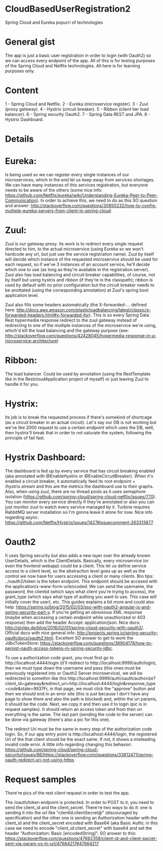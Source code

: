 # CloudBasedUserRegistration2

Spring Cloud and Eureka popurrí of technologies

# General gist
The app is just a basic user registration in order to login (with Oauth2) so we can access every endpoint of the app. All of this is for testing purposes of the Spring Cloud and Netflix technologies. All here is for learning purposes only.

# Content
1 - Spring Cloud and Netflix. 2 - Eureka (microservice register). 3 - Zuul (proxy gateway). 4 - Hystrix (circuit breaker). 5 - Ribbon (client tier load balancer). 6 - Spring security Oauth2. 7 - Spring Data REST and JPA. 8 - Hystrix Dashboard.

# Details
  # Eureka:
Is being used so we can register every single instances of our microservices, which in the end let us keep away from services shortages. We can have many instances of this services registration, but everyone needs to be aware of the others (some nice info: https://github.com/Netflix/eureka/wiki/Understanding-Eureka-Peer-to-Peer-Communication). In order to achieve this, we need to do as this SO question and answer: http://stackoverflow.com/questions/30850232/how-to-config-multiple-eureka-servers-from-client-in-spring-cloud.

  # Zuul:
Zuul is our gateway proxy. Its work is to redirect every single request directed to him, to the actual microservice (using Eureka so we won't hardcode any url, but just use the service registration name). Zuul by itself will decide which instance of the requested microservice should be used for each request, so if we've 3 instances of an account service, he'll decide which one to use (as long as they're available in the registration server). Zuul also has load balancing and circuit breaker capabilities, of course, not by itself but using hystrix and ribbon (if they're in the classpath); ribbon is used by default with no prior configuration but the circuit breaker needs to be anottated (using the corresponding annotation) at Zuul's spring boot application level.

Zuul also fills some headers automatically (the X-forwarded-... defined here: http://docs.aws.amazon.com/elasticloadbalancing/latest/classic/x-forwarded-headers.html#x-forwarded-for). This is so every Spring Data Rest hypermedia response redirect to the zuul gateway instead of redirecting to one of the multiple instances of the microservice we're using, which'd kill the load balancing and the gateway purpose (see: http://stackoverflow.com/questions/42428045/hypermedia-response-in-a-microservice-architecture)

  # Ribbon:
The load balancer. Could be used by annotation (using the RestTemplate like in the RestcloudApplication project of myself) or just leaving Zuul to handle it for you.

  # Hystrix:
Its job is to break the requested process if there's somekind of shortcage (as a circuit breaker in an actual circuit). Let's say our DB is not working but we've like 2000 request to use a certain endpoint which uses the DB, well, then hystrix'll break that in order to not saturate the system, following the principle of fail fast.

  #  Hystrix Dashboard:
The dashboard is fed up by every service that has circuit breaking enabled (aka annotated with @EnableHystrix or @EnableCircuitBreaker). When it's enabled a circuit breaker, it automatically feed its root endpoint + /hystrix.stream and this are the metrics the dashboard use to their graphs. Also, when using zuul, there are no thread pools as it uses semaphore isolation (https://github.com/spring-cloud/spring-cloud-netflix/issues/770). You can monitor every service directly if they're annotated or also you can just monitor zuul to watch every service managed by it. Turbine requires RabbitMQ server installation so I'm gonna leave it alone for now. Nice info regarding async: https://github.com/Netflix/Hystrix/issues/1427#issuecomment-263313877.

  # Oauth2
It uses Spring security but also adds a new layer over the already known UserDetails, which is the ClientDetails. Basically, every microservice (or even the frontend webapp) could be a client. This let us define service access to a client level, so the abstraction level goes up as well as the control we now have for users accessing a client or many clients. Bro tips: ../oauth2/token is the token endpoint. This endpoint should be accesed with the application/x-www-form-urlencoded. We can send the username, the password, the clientid (which says what client you're trying to access), the grant_type (which says what type of authing you want to use. This case will initially cover the user), etc. This guides explains a bit more and could also help: https://spring.io/blog/2015/02/03/sso-with-oauth2-angular-js-and-spring-security-part-v. If you're getting an obnoxious XML response (maybe when accessing a certain endpoint while unauthorized or 403 response) then add the header Accept: application/json. Nice docs: http://stytex.de/blog/2016/02/01/spring-cloud-security-with-oauth2/. Official docs with nice general info: http://projects.spring.io/spring-security-oauth/docs/oauth2.html. Excellent SO answer to get to work the JdbcTokenStore: https://stackoverflow.com/questions/36904178/how-to-persist-oauth-access-tokens-in-spring-security-jdbc.

To use a authorization code grant, you must first go to http://localhost:4444/login (it'll redirect to http://localhost:9999/auth/login), then we must type down the username and pass (this ones must be previously registered into or Oauth2 Server microservice), we will be redirected to somethin like this http://localhost:9999/auth/oauth/authorize?client_id=gateway&redirect_uri=http://localhost:4444/login&response_type=code&state=9937Fr, in that page, we must click the "approve" button and then we should end in an error site (this is just because I don't have any page to show there and also the path is blocked) and, within the uri params, it should be the code. Next, we copy it and then use it to login (pic is in request samples). It should return an access token and from then on everything is the same. The last part (sending the code to the server) can be done via gateway (there's also a pic for this one).

The redirect Uri must be the same in every step of the authorization code login. So, if our app entry point is http://localhost:4444/login, the registered Uri of the that client should be the exact same. If not, it shows a misleading invalid code error. A little info regarding changing this behavior: https://github.com/spring-cloud/spring-cloud-security/issues/86/https://stackoverflow.com/questions/33812471/spring-oauth-redirect-uri-not-using-https

# Request samples
There're pics of the rest client request in order to test the app.

The /oauth/token endpoint is protected. In order to POST to it, you need to send the client_id and the client_secret. There're two ways to do it: one is sending it into the url like "clientId:clientSecret@" (discouraged by specification) and the other one is sending an Authorization header with the client_id and the client_secret encoded with Base64 (aka Basic Auth); in this case we need to encode "client_id:client_secret" with base64 and set the header "Authorization: Basic [encodedString]". SO answer to this: https://stackoverflow.com/questions/47662358/client-id-and-client-secret-sent-via-param-vs-in-url/47664217#47664217
